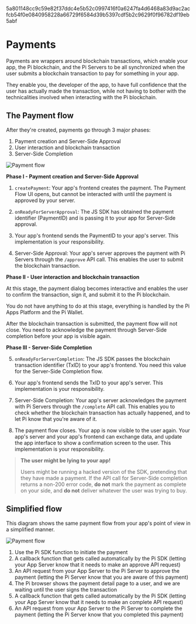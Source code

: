 5a801148cc9c59e82f37ddc4e5b52c0997416f0a6247fa4d6468a83d9ac2acfcb54f0e0840958228a66729f6584d39b5397cdf5b2c9629f0f96782df19eb5abf



# Payments

Payments are wrappers around blockchain transactions, which enable your app,
the Pi blockchain, and the Pi Servers to be all synchronized when the user 
submits a blockchain transaction to pay for something in your app.

They enable you, the developer of the app, to have full confidence that the
user has actually made the transaction, while not having to
bother with the technicalities involved when interacting with the Pi blockchain.


## The Payment flow

After they're created, payments go through 3 major phases:

1. Payment creation and Server-Side Approval
2. User interaction and blockchain transaction
3. Server-Side Completion


![Payment flow](./img/payment_flow.png)

**Phase I - Payment creation and Server-Side Approval**

1. `createPayment`: Your app's frontend creates the payment. The Payment Flow UI opens, but cannot be interacted with until the payment is approved by your server.

2. `onReadyForServerApproval`: The JS SDK has obtained the payment identifier (PaymentID) and is passing it to your app for Server-Side approval.

3. Your app's frontend sends the PaymentID to your app's server. This implementation is your responsibility.

4. Server-Side Approval: Your app's server approves the payment with Pi Servers through the `/approve` API call. This enables the user to submit the blockchain transaction.

**Phase II - User interaction and blockchain transaction**

At this stage, the payment dialog becomes interactive and enables the
user to confirm the transaction, sign it, and submit it to the Pi blockchain.

You do not have anything to do at this stage, everything is handled by the Pi
Apps Platform and the Pi Wallet.

After the blockchain transaction is submitted, the payment flow will not close.
You need to acknowledge the payment through Server-Side completion before your
app is visible again.


**Phase III - Server-Side Completion**

5. `onReadyForServerCompletion`: The JS SDK passes the blockchain transaction identifier (TxID) to your app's frontend. You need this value for the Server-Side Completion flow.

6. Your app's frontend sends the TxID to your app's server. This implementation is your responsibility.

7. Server-Side Completion: Your app's server acknowledges the payment with Pi Servers through the `/complete` API call. This enables you to check whether the blockchain transaction has actually happened, and to let Pi know that
you're aware of it.

8. The payment flow closes. Your app is now visible to the user again.
Your app's server and your app's frontend can exchange data, and
update the app interface to show a confirmation screen to the user.
This implementation is your responsibility.


> **The user might be lying to your app!**
>
> Users might be running a hacked version of the SDK, pretending that they
> have made a payment. If the API call for Server-Side completion
> returns a non-200 error code, **do not** mark the payment as complete on your
> side, and **do not** deliver whatever the user was trying to buy.


## Simplified flow

This diagram shows the same payment flow from your app's point of view in a simplified manner.

![Payment flow](./img/payment_flow_simplified.png)

1. Use the Pi SDK function to initiate the payment
2. A callback function that gets called automatically by the Pi SDK (letting your App Server know that it needs to make an approve API request)
3. An API request from your App Server to the Pi Server to approve the payment (letting the Pi Server know that you are aware of this payment)
4. The Pi browser shows the payment detail page to a user, and we are waiting until the user signs the transaction
5. A callback function that gets called automatically by the Pi SDK (letting your App Server know that it needs to make an complete API request)
6. An API request from your App Server to the Pi Server to complete the payment (letting the Pi Server know that you completed this payment)
